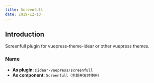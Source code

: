 ```yaml
---
title: Screenfull
date: 2019-12-13
---
```


## Introduction

Screenfull plugin for vuepress-theme-idear or other vuepress themes.

### Name

- **As plugin**: `@idear-vuepress/screenfull`
- **As component**: `Screenfull（主题开发时使用）`